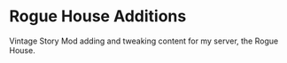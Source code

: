 # Rogue House Additions
 Vintage Story Mod adding and tweaking content for my server, the Rogue House.